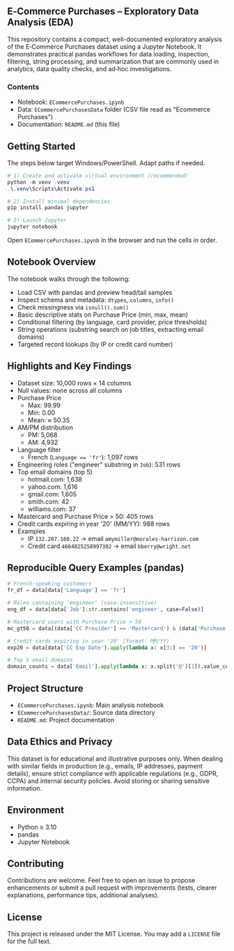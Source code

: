 ## E‑Commerce Purchases – Exploratory Data Analysis (EDA)

This repository contains a compact, well-documented exploratory analysis of the E‑Commerce Purchases dataset using a Jupyter Notebook. It demonstrates practical pandas workflows for data loading, inspection, filtering, string processing, and summarization that are commonly used in analytics, data quality checks, and ad‑hoc investigations.

### Contents
- Notebook: `ECommercePurchases.ipynb`
- Data: `ECommercePurchasesData` folder (CSV file read as "Ecommerce Purchases")
- Documentation: `README.md` (this file)

## Getting Started
The steps below target Windows/PowerShell. Adapt paths if needed.

```powershell
# 1) Create and activate virtual environment (recommended)
python -m venv .venv
.\.venv\Scripts\Activate.ps1

# 2) Install minimal dependencies
pip install pandas jupyter

# 3) Launch Jupyter
jupyter notebook
```

Open `ECommercePurchases.ipynb` in the browser and run the cells in order.

## Notebook Overview
The notebook walks through the following:
- Load CSV with pandas and preview head/tail samples
- Inspect schema and metadata: `dtypes`, `columns`, `info()`
- Check missingness via `isnull().sum()`
- Basic descriptive stats on Purchase Price (min, max, mean)
- Conditional filtering (by language, card provider, price thresholds)
- String operations (substring search on job titles, extracting email domains)
- Targeted record lookups (by IP or credit card number)

## Highlights and Key Findings
- Dataset size: 10,000 rows × 14 columns
- Null values: none across all columns
- Purchase Price
  - Max: 99.99
  - Min: 0.00
  - Mean: ≈ 50.35
- AM/PM distribution
  - PM: 5,068
  - AM: 4,932
- Language filter
  - French (`Language == 'fr'`): 1,097 rows
- Engineering roles ("engineer" substring in `Job`): 531 rows
- Top email domains (top 5)
  - hotmail.com: 1,638
  - yahoo.com: 1,616
  - gmail.com: 1,605
  - smith.com: 42
  - williams.com: 37
- Mastercard and Purchase Price > 50: 405 rows
- Credit cards expiring in year '20' (MM/YY): 988 rows
- Examples
  - IP `132.207.160.22` → email `amymiller@morales-harrison.com`
  - Credit card `4664825258997302` → email `bberry@wright.net`

## Reproducible Query Examples (pandas)
```python
# French-speaking customers
fr_df = data[data['Language'] == 'fr']

# Roles containing 'engineer' (case-insensitive)
eng_df = data[data['Job'].str.contains('engineer', case=False)]

# Mastercard users with Purchase Price > 50
mc_gt50 = data[(data['CC Provider'] == 'Mastercard') & (data['Purchase Price'] > 50)]

# Credit cards expiring in year '20' (format: MM/YY)
exp20 = data[data['CC Exp Date'].apply(lambda x: x[3:] == '20')]

# Top 5 email domains
domain_counts = data['Email'].apply(lambda x: x.split('@')[1]).value_counts().head()
```

## Project Structure
- `ECommercePurchases.ipynb`: Main analysis notebook
- `ECommercePurchasesData/`: Source data directory
- `README.md`: Project documentation

## Data Ethics and Privacy
This dataset is for educational and illustrative purposes only. When dealing with similar fields in production (e.g., emails, IP addresses, payment details), ensure strict compliance with applicable regulations (e.g., GDPR, CCPA) and internal security policies. Avoid storing or sharing sensitive information.

## Environment
- Python ≥ 3.10
- pandas
- Jupyter Notebook

## Contributing
Contributions are welcome. Feel free to open an issue to propose enhancements or submit a pull request with improvements (tests, clearer explanations, performance tips, additional analyses).

## License
This project is released under the MIT License. You may add a `LICENSE` file for the full text.

